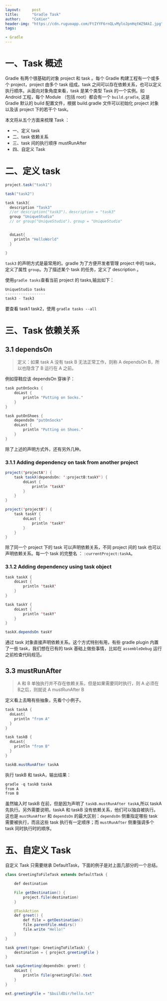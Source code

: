 ```yaml
---
layout:     post
title:      "Gradle Task"
author:     "CoXier"
header-img: "https://cdn.ruguoapp.com/FtIYYF6rnQLvMyloJpnHqtWZ9AkI.jpg"
tags:

- Gradle
---
```


# 一、Task 概述
Gradle 有两个很基础的对象 project 和 task 。每个 Gradle 构建工程有一个或多个 project，project 由多个 task 组成。task 之间可以存在依赖关系，也可以定义执行顺序。从面向对象角度来看，task 是某个类型 Task 的一个实例。如 Android 工程，每个 Module （包括 root）都会有一个 `build.gradle`, 这是 Gradle 默认的 build 配置文件，根据 build.gradle 文件可以初始化 project 对象以及该 project 下的若干个 task。

本文将从五个方面来梳理 Task ：

* 一、定义 task
* 二、task 依赖关系
* 三、task 间的执行顺序 mustRunAfter
* 四、自定义 Task

# 二、定义 task

```java
project.task("task1")

task("task2")

task task3{
  description "Task3"
  //or description("task3")、description = "task3"
  group "UniqueStudio"
  // or group("UniqueStudio")、group = "UniqueStudio"


  doLast{
    println "HelloWorld"
  }

}
```
`task3` 的声明方式是最常用的。gradle 为了方便开发者管理 project 中的 task，定义了属性 `group`。为了描述某个 task 的任务，定义了 description 。

使用`gradle tasks`查看当前 project 的 tasks,输出如下：

```java
UniqueStudio tasks
------------------
task3 - Task3
```
要查看 task1 task2，使用 `gradle tasks --all`

#  三、Task 依赖关系

## 3.1 dependsOn
> 定义：如果 task A 没有 task B 无法正常工作，则称 A dependsOn B，所以也隐含了 B 运行在 A 之前。

例如穿鞋应该 dependsOn 穿袜子：

```java
task putOnSocks {
    doLast {
        println "Putting on Socks."
    }
}

task putOnShoes {
    dependsOn "putOnSocks"
    doLast {
        println "Putting on Shoes."
    }
}
```
除了上述的声明方式外，还有另外几种。

### 3.1.1 Adding dependency on task from another project

```java
project('projectA') {
    task taskX(dependsOn: ':projectB:taskY') {
        doLast {
            println 'taskX'
        }
    }
}

project('projectB') {
    task taskY {
        doLast {
            println 'taskY'
        }
    }
}
```
除了同一个 project 下的 task 可以声明依赖关系，不同 project 间的 task 也可以声明依赖关系。每一个 task 的完整名 ： `:currentProject:taskA`。

### 3.1.2 Adding dependency using task object

```java
task taskX {
    doLast {
        println 'taskX'
    }
}

task taskY {
    doLast {
        println 'taskY'
    }
}

taskX.dependsOn taskY
```
通过 task 对象直接声明依赖关系。这个方式特别有用，有些 gradle plugin 内置了一些 task，我们想在已有的 task 基础上做些事情，比如在 `assembleDebug` 运行之前检查代码规范。

## 3.3 mustRunAfter
> A 和 B 单独执行并不存在依赖关系，但是如果需要同时执行，则 A 必须在 B之后，则就说 A mustRunAfter B

定义看上去略有些抽象，先看个小例子。

```java
task taskA {
  doLast{
    println "from A"
  }
}

task taskB {
  doLast{
    println "from B"
  }
}

taskB.mustRunAfter taskA
```
执行 taskB 和 taskA，输出结果：

```java
gradle -q taskB taskA
from A
from B
```
虽然输入时 taskB 在前，但是因为声明了 `taskB.mustRunAfter taskA`,所以 taskA 先执行。另外需要说明，taskA 和 taskB 没有依赖关系，他们可以独自被执行。这也是 `mustRunAfter` 和 `dependsOn` 的最大区别：`dependsOn` 侧重指定哪些 task 需要被执行，而且这些 task 执行有一定顺序；而 `mustRunAfter` 侧重强调多个 task 同时执行时的顺序。

# 五、自定义 Task
自定义 Task 只需要继承 DefaultTask，下面的例子是对上面几部分的一个总结。

```java
class GreetingToFileTask extends DefaultTask {

    def destination

    File getDestination() {
        project.file(destination)
    }

    @TaskAction
    def greet() {
        def file = getDestination()
        file.parentFile.mkdirs()
        file.write "Hello!"
    }
}

task greet(type: GreetingToFileTask) {
    destination = { project.greetingFile }
}

task sayGreeting(dependsOn: greet) {
    doLast {
        println file(greetingFile).text
    }
}

ext.greetingFile = "$buildDir/hello.txt"
```
